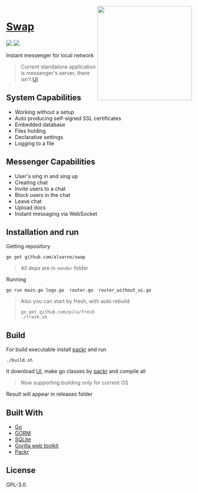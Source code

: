 <img src="https://i.imgur.com/gtXdkk6.png" align="right" width="256"/>

# [Swap](https://github.com/alxarno/swap)


![](https://img.shields.io/badge/price-free-%235F2FE1.svg)
![](https://img.shields.io/badge/version-0.0.1-green.svg)

Instant messenger for local network 

> Current standalone application is messenger's server, there isn't [UI](https://github.com/alxarno/swap-ui)

## System Capabilities
* Working without a setup
* Auto producing self-signed SSL certificates
* Embedded database
* Files holding
* Declarative settings
* Logging to a file

## Messenger Capabilities
* User's sing in and sing up
* Creating chat
* Invite users to a chat
* Block users in the chat
* Leave chat
* Upload docs
* Instant messaging via WebSocket


## Installation and run

Getting repository 

```
go get github.com/alxarno/swap
```
> All deps are in `vendor` folder

Running 

```
go run main.go logo.go  router.go  router_without_ui.go
```

> Also you can start by fresh, with auto rebuild
>```
> go get github.com/pilu/fresh
> ./fresh.sh
>```

## Build 

For build executable install [packr](https://github.com/gobuffalo/packr) and run
```
./build.sh
```

It download [UI](https://github.com/alxarno/swap-ui), make go classes by [packr](https://github.com/gobuffalo/packr) and compile all

> Now supporting building only for current OS

Result will appear in releases folder

## Built With
* [Go](https://github.com/golang/go)
* [GORM](https://github.com/jinzhu/gorm)
* [SQLite](https://www.sqlite.org/index.html)
* [Gorilla web toolkit](https://github.com/gorilla)
* [Packr ](https://github.com/gobuffalo/packr)


License
----
GPL-3.0